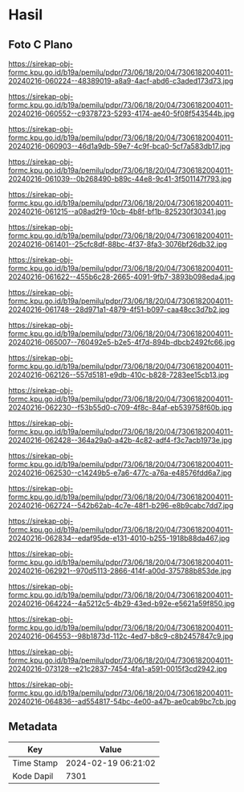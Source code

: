 # Hasil

## Foto C Plano

https://sirekap-obj-formc.kpu.go.id/b19a/pemilu/pdpr/73/06/18/20/04/7306182004011-20240216-060224--48389019-a8a9-4acf-abd6-c3aded173d73.jpg

https://sirekap-obj-formc.kpu.go.id/b19a/pemilu/pdpr/73/06/18/20/04/7306182004011-20240216-060552--c9378723-5293-4174-ae40-5f08f543544b.jpg

https://sirekap-obj-formc.kpu.go.id/b19a/pemilu/pdpr/73/06/18/20/04/7306182004011-20240216-060903--46d1a9db-59e7-4c9f-bca0-5cf7a583db17.jpg

https://sirekap-obj-formc.kpu.go.id/b19a/pemilu/pdpr/73/06/18/20/04/7306182004011-20240216-061039--0b268490-b89c-44e8-9c41-3f501147f793.jpg

https://sirekap-obj-formc.kpu.go.id/b19a/pemilu/pdpr/73/06/18/20/04/7306182004011-20240216-061215--a08ad2f9-10cb-4b8f-bf1b-825230f30341.jpg

https://sirekap-obj-formc.kpu.go.id/b19a/pemilu/pdpr/73/06/18/20/04/7306182004011-20240216-061401--25cfc8df-88bc-4f37-8fa3-3076bf26db32.jpg

https://sirekap-obj-formc.kpu.go.id/b19a/pemilu/pdpr/73/06/18/20/04/7306182004011-20240216-061622--455b6c28-2665-4091-9fb7-3893b098eda4.jpg

https://sirekap-obj-formc.kpu.go.id/b19a/pemilu/pdpr/73/06/18/20/04/7306182004011-20240216-061748--28d971a1-4879-4f51-b097-caa48cc3d7b2.jpg

https://sirekap-obj-formc.kpu.go.id/b19a/pemilu/pdpr/73/06/18/20/04/7306182004011-20240216-065007--760492e5-b2e5-4f7d-894b-dbcb2492fc66.jpg

https://sirekap-obj-formc.kpu.go.id/b19a/pemilu/pdpr/73/06/18/20/04/7306182004011-20240216-062126--557d5181-e9db-410c-b828-7283ee15cb13.jpg

https://sirekap-obj-formc.kpu.go.id/b19a/pemilu/pdpr/73/06/18/20/04/7306182004011-20240216-062230--f53b55d0-c709-4f8c-84af-eb539758f60b.jpg

https://sirekap-obj-formc.kpu.go.id/b19a/pemilu/pdpr/73/06/18/20/04/7306182004011-20240216-062428--364a29a0-a42b-4c82-adf4-f3c7acb1973e.jpg

https://sirekap-obj-formc.kpu.go.id/b19a/pemilu/pdpr/73/06/18/20/04/7306182004011-20240216-062530--c14249b5-e7a6-477c-a76a-e48576fdd6a7.jpg

https://sirekap-obj-formc.kpu.go.id/b19a/pemilu/pdpr/73/06/18/20/04/7306182004011-20240216-062724--542b62ab-4c7e-48f1-b296-e8b9cabc7dd7.jpg

https://sirekap-obj-formc.kpu.go.id/b19a/pemilu/pdpr/73/06/18/20/04/7306182004011-20240216-062834--edaf95de-e131-4010-b255-1918b88da467.jpg

https://sirekap-obj-formc.kpu.go.id/b19a/pemilu/pdpr/73/06/18/20/04/7306182004011-20240216-062921--970d5113-2866-414f-a00d-375788b853de.jpg

https://sirekap-obj-formc.kpu.go.id/b19a/pemilu/pdpr/73/06/18/20/04/7306182004011-20240216-064224--4a5212c5-4b29-43ed-b92e-e5621a59f850.jpg

https://sirekap-obj-formc.kpu.go.id/b19a/pemilu/pdpr/73/06/18/20/04/7306182004011-20240216-064553--98b1873d-112c-4ed7-b8c9-c8b2457847c9.jpg

https://sirekap-obj-formc.kpu.go.id/b19a/pemilu/pdpr/73/06/18/20/04/7306182004011-20240216-073128--e21c2837-7454-4fa1-a591-0015f3cd2942.jpg

https://sirekap-obj-formc.kpu.go.id/b19a/pemilu/pdpr/73/06/18/20/04/7306182004011-20240216-064836--ad554817-54bc-4e00-a47b-ae0cab9bc7cb.jpg


## Metadata

| Key        | Value               |
| ---------- | ------------------- |
| Time Stamp | 2024-02-19 06:21:02 |
| Kode Dapil | 7301                |



